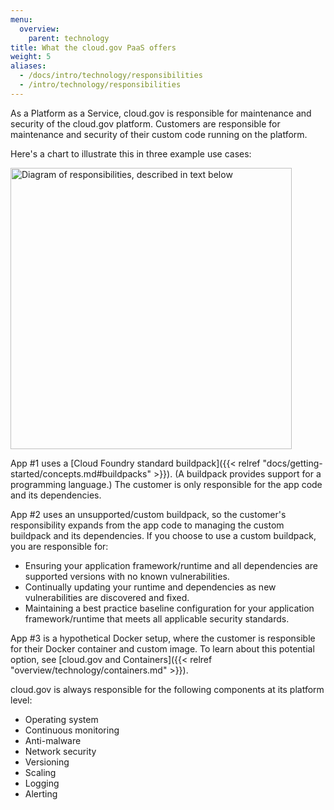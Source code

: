 ```yaml
---
menu:
  overview:
    parent: technology
title: What the cloud.gov PaaS offers
weight: 5
aliases:
  - /docs/intro/technology/responsibilities
  - /intro/technology/responsibilities
---
```


As a Platform as a Service, cloud.gov is responsible for maintenance and security of the cloud.gov platform. Customers are responsible for maintenance and security of their custom code running on the platform.

Here's a chart to illustrate this in three example use cases:

<img src="/img/boundaries.svg" alt="Diagram of responsibilities, described in text below" width="450" />

App #1 uses a [Cloud Foundry standard buildpack]({{< relref "docs/getting-started/concepts.md#buildpacks" >}}). (A buildpack provides support for a programming language.) The customer is only responsible for the app code and its dependencies.

App #2 uses an unsupported/custom buildpack, so the customer's responsibility expands from the app code to managing the custom buildpack and its dependencies. If you choose to use a custom buildpack, you are responsible for:

* Ensuring your application framework/runtime and all dependencies are supported versions with no known vulnerabilities.
* Continually updating your runtime and dependencies as new vulnerabilities are discovered and fixed.
* Maintaining a best practice baseline configuration for your application framework/runtime that meets all applicable security standards.

App #3 is a hypothetical Docker setup, where the customer is responsible for their Docker container and custom image. To learn about this potential option, see [cloud.gov and Containers]({{< relref "overview/technology/containers.md" >}}).

cloud.gov is always responsible for the following components at its platform level:

* Operating system
* Continuous monitoring
* Anti-malware
* Network security
* Versioning
* Scaling
* Logging
* Alerting
